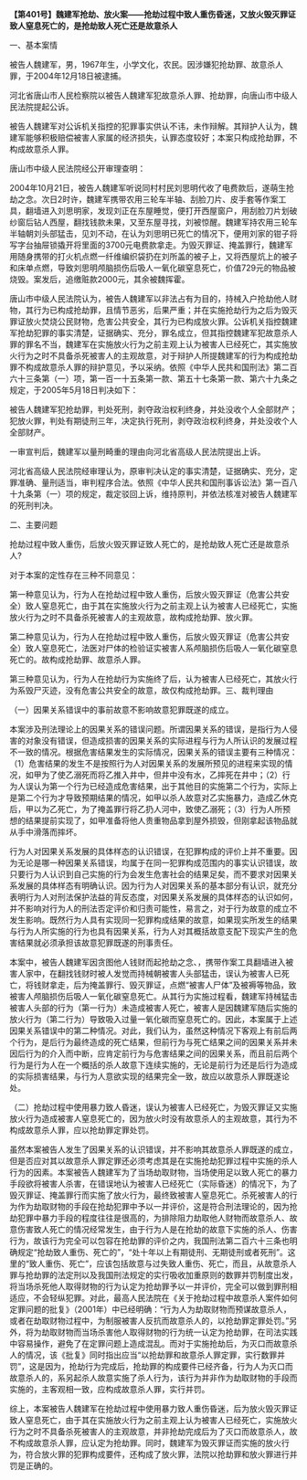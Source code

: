 **【第401号】魏建军抢劫、放火案——抢劫过程中致人重伤昏迷，又放火毁灭罪证致人窒息死亡的，是抢劫致人死亡还是故意杀人**

一、基本案情

被告人魏建军，男，1967年生，小学文化，农民。因涉嫌犯抢劫罪、故意杀人罪，于2004年12月18日被逮捕。

河北省唐山市人民检察院以被告人魏建军犯故意杀人罪、抢劫罪，向唐山市中级人民法院提起公诉。

被告人魏建军对公诉机关指控的犯罪事实供认不讳，未作辩解。其辩护人认为，魏建军能够积极赔偿被害人家属的经济损失，认罪态度较好；本案只构成抢劫罪，不构成故意杀人罪。

唐山市中级人民法院经公开审理查明：

2004年10月21日，被告人魏建军听说同村村民刘思明代收了电费款后，遂萌生抢劫之念。次日2时许，魏建军携带农用三轮车半轴、刮脸刀片、皮手套等作案工具，翻墙进入刘思明家，发现刘正在东屋睡觉，便打开西屋窗户，用刮脸刀片划破纱窗后钻人西屋，翻找钱款未果，又至东屋寻找，刘被惊醒。魏建军持农用三轮车半轴朝刘头部猛击，见刘不动，在认为刘思明已死亡的情况下，便用刘家的钳子将写字台抽屉锁撬开将里面的3700元电费款拿走。为毁灭罪证、掩盖罪行，魏建军用随身携带的打火机点燃一纤维编织袋扔在刘所盖的被子上，又将西屋炕上的被子和床单点燃，导致刘思明颅脑损伤后吸人一氧化碳窒息死亡，价值729元的物品被烧毁。案发后，追缴赃款2000元，其余被魏挥霍。

唐山市中级人民法院认为，被告人魏建军以非法占有为目的，持械入户抢劫他人财物，其行为已构成抢劫罪，且情节恶劣，后果严重；并在实施抢劫行为之后为毁灭罪证放火焚烧公民财物，危害公共安全，其行为已构成放火罪。公诉机关指控魏建军抢劫犯罪的事实清楚，证据确实、充分，罪名成立，但其指控魏建军犯故意杀人罪的罪名不当，魏建军在实施放火行为之前主观上认为被害人已经死亡，其实施放火行为之时不具备杀死被害人的主观故意，对于辩护人所提魏建军的行为构成抢劫罪不构成故意杀人罪的辩护意见，予以采纳。依照《中华人民共和国刑法》第二百六十三条第（一）项，第一百一十五条第一款、第五十七条第一款、第六十九条之规定，于2005年5月18日判决如下：

被告人魏建军犯抢劫罪，判处死刑，剥夺政治权利终身，并处没收个人全部财产；犯放火罪，判处有期徒刑三年，决定执行死刑，剥夺政治权利终身，并处没收个人全部财产。

一审宣判后，魏建军以量刑畸重的理由向河北省高级人民法院提出上诉。

河北省高级人民法院经审理认为，原审判决认定的事实清楚，证据确实、充分，定罪准确、量刑适当，审判程序合法。依照《中华人民共和国刑事诉讼法》第一百八十九条第（一）项的规定，裁定驳回上诉，维持原判，并依法核准对被告人魏建军的死刑判决。

二、主要问题

抢劫过程中致人重伤，后放火毁灭罪证致人死亡的，是抢劫致人死亡还是故意杀人?

对于本案的定性存在三种不同意见：

第一种意见认为，行为人在抢劫过程中致人重伤，后放火毁灭罪证（危害公共安全）致人窒息死亡，由于其在实施放火行为之前主观上认为被害人已经死亡，实施放火行为之时不具备杀死被害人的主观故意，故构成抢劫罪、放火罪。

第二种意见认为，行为人在抢劫过程中致人重伤，后放火毁灭罪证（危害公共安全）致人窒息死亡，法医对尸体的检验证实被害人系颅脑损伤后吸人一氧化碳窒息死亡的。故构成抢劫罪、故意杀人罪。

第三种意见认为，行为人在抢劫行为实施终了后，认为被害人已经死亡，其放火行为系毁尸灭迹，没有危害公共安全的故意，故仅构成抢劫罪。三、裁判理由

（一）因果关系错误中的事前故意不影响故意犯罪既遂的成立。

本案涉及刑法理论上的因果关系的错误问题。所谓因果关系的错误，是指行为人侵害的对象没有错误，但造成损害的因果关系的实际进程与行为人所认识的发展过程不一致的情况。根据危害结果发生的实际情况，因果关系的错误主要有三种情况：（1）危害结果的发生不是按照行为人对因果关系的发展所预见的进程来实现的情况，如甲为了使乙溺死而将乙推入井中，但井中没有水，乙摔死在井中；（2）行为人误认为第一个行为已经造成危害结果，出于其他目的实施第二个行为，实际上是第二个行为才导致预期结果的情况，如甲以杀人故意对乙实施暴力，造成乙休克后，甲以为乙死亡，为了掩盖罪行将乙扔人河中，致使乙溺死；（3）行为人所预想的结果提前实现了，如甲准备将他人贵重物品拿到屋外损毁，但刚拿起该物品就从手中滑落而摔坏。

行为人对因果关系发展的具体样态的认识错误，在犯罪构成的评价上并不重要。因为无论是哪一种因果关系错误，均属于在同一犯罪构成范围内的事实认识错误，故只要行为人认识到自己实施的行为会发生危害社会的结果足矣，而不要求对因果关系发展的具体样态有明确认识。因为行为人对因果关系的基本部分有认识，就充分表明行为人对刑法保护法益的背反态度，对因果关系发展的具体样态的认识如何，并不影响对行为人的刑法否定评价和归责可能性，易言之，对于行为故意的成立不发生影响。既然行为人具有实现同一犯罪构成结果的故意，如果现实所发生的结果与行为人所实施的行为也具有因果关系，行为人对其概括故意支配下现实产生的危害结果就必须承担该故意犯罪既遂的刑事责任。

本案中，被告人魏建军因贪图他人钱财而起抢劫之念、，携带作案工具翻墙进入被害人家中，在翻找钱财时被人发觉而持械朝被害人头部猛击，误认为被害人已死亡，将钱财拿走，后为掩盖罪行、毁灭罪证，点燃“被害人尸体”及被褥等物品，致被害人颅脑损伤后吸人一氧化碳窒息死亡。从其行为实施过程看，魏建军持械猛击被害人头部的行为（第一行为）未造成被害人死亡，被害人是因魏建军随后实施的放火行为（第二行为）导致吸入过量一氧化碳而窒息死亡的。因此，本案属于上述因果关系错误中的第二种情况。对此，我们认为，虽然这种情况下客观上有前后两个行为，是后行为最终造成的死亡结果，但前行为与死亡结果之间的因果关系并未因后行为的介入而中断，应肯定前行为与危害结果之间的因果关系，而且前后两个行为是行为人在一个概括的杀人故意下连续实施的，无论是前行为还是后行为造成的实际损害结果，与行为人意欲实现的结果完全一致，故应以故意杀人罪既遂论处。

（二）抢劫过程中使用暴力致人昏迷，误认为被害人已经死亡，为毁灭罪证又实施放火行为造成被害人窒息死亡的，因为放火时没有故意杀人的主观故意，其行为不构成故意杀人罪，应以抢劫罪定罪处罚。

虽然本案被告人发生了因果关系的认识错误，并不影响其故意杀人罪既遂的成立，但是否应对其以故意杀人罪定罪还必须考虑其是在实施抢劫犯罪过程中实施的杀人行为的因素。本案被告人魏建军为了当场劫取财物，当场使用足以致人死亡的暴力手段欲将被害人杀害，在错误地认为被害人已经死亡（实际昏迷）的情况下，为了毁灭罪证、掩盖罪行而实施了放火行为，最终致被害人窒息死亡。杀死被害人的行为作为劫取财物的手段在抢劫犯罪中予以一并评价，这是符合刑法理论的，因为抢劫犯罪中暴力手段的程度往往是很高的，为排除阻力劫取他人财物而故意杀人、故意伤害致人死亡的情况经常发生，由于行为人是在抢劫的故意下实施的杀人、伤害行为，故该行为完全可以包容在抢劫罪的评价之内，我国刑法第二百六十三条也明确规定“抢劫致人重伤、死亡的”，“处十年以上有期徒刑、无期徒刑或者死刑”。这里的“致人重伤、死亡”，应该包括故意与过失致人重伤、死亡，而且，从故意杀人罪与抢劫罪的法定刑以及我国刑法规定的实行吸收加重原则的数罪并罚制度出发，将当场杀死他人取得财物的行为认定为抢劫罪予以一并评价，完全可以做到罪刑相适应，不会轻纵犯罪。对此，最高人民法院在《关于抢劫过程中故意杀人案件如何定罪问题的批复》（2001年）中已经明确：“行为人为劫取财物而预谋故意杀人，或者在劫取财物过程中，为制服被害人反抗而故意杀人的，以抢劫罪定罪处罚。”另外，将为劫取财物而当场杀害他人取得财物的行为统一认定为抢劫罪，在司法实践中容易操作，避免了在定罪问题上造成混乱。而对于实施抢劫后，为灭口而故意杀人的情况，该《批复》同时指出应当“以抢劫罪和故意杀人罪定罪，实行数罪并罚”，这是因为，抢劫行为完成后，抢劫罪的构成要件已经齐备，行为人为灭口而故意杀人的，系另起杀人故意实施了杀人行为，该行为并非作为劫取财物的手段而实施的，主客观相一致，应构成故意杀人罪，实行并罚。

综上，本案被告人魏建军在抢劫过程中使用暴力致人重伤昏迷，后为放火毁灭罪证致人窒息死亡，由于其在实施放火行为之前主观上认为被害人已经死亡，实施放火行为之时不具备杀死被害人的主观故意，并非抢劫完成后为了灭口而故意杀人，故不构成故意杀人罪，应认定为抢劫罪。同时，魏建军为毁灭罪证而实施的放火行为，符合放火罪的犯罪构成要件，还构成了放火罪，法院以抢劫罪和放火罪进行并罚是正确的。